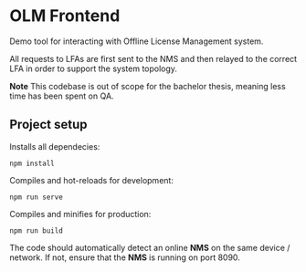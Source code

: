 # OLM Frontend
Demo tool for interacting with Offline License Management system.  

All requests to LFAs are first sent to the NMS and then relayed to the correct LFA in order to support the system topology.


**Note** This codebase is out of scope for the bachelor thesis, meaning less time has been spent on QA.

## Project setup
Installs all dependecies:
```
npm install
```

Compiles and hot-reloads for development:
```
npm run serve
```

Compiles and minifies for production:
```
npm run build
```

The code should automatically detect an online **NMS** on the same device / network. If not, ensure that the **NMS** is running on port 8090.
